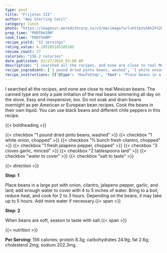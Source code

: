 ```yaml
---
type: post
title: "Frijoles III"
author: "Amy Sterling Casil"
category: lunch
photo: "https://imagesvc.meredithcorp.io/v3/mm/image?url=https%3A%2F%2Fimages.media-allrecipes.com%2Fuserphotos%2F43607.jpg"
prep_time: "P0DT0H10M"
cook_time: "P0DT5H0M"
recipe_yield: "12 servings"
rating_value: 4.185185185185185
review_count: 27
calories: "156.2 calories"
date_published: 02/27/2018 03:08 AM
description: "I searched all the recipes, and none are close to real Mexican beans.  The canned type are only a pale imitation of the real beans simmering all day on the stove.  Easy and inexpensive, too. Do not soak and drain beans overnight as per American or European bean recipes. Cook the beans in their own liquid.  You can use black beans and different chile peppers in this recipe."
recipe_ingredient: ['1 pound dried pinto beans, washed', '1 white onion, chopped', '½ bunch fresh cilantro, chopped', '1 fresh jalapeno pepper, chopped', '3 cloves garlic, minced', '2 tablespoons lard', 'water to cover', 'salt to taste']
recipe_instructions: [{'@type': 'HowToStep', 'text': 'Place beans in a large pot with onion, cilantro, jalapeno pepper, garlic, and lard; add enough water to cover with 4 to 5 inches of water. Bring to a boil, reduce heat, and cook for 2 to 3 hours. Depending on the beans, it may take up to 5 hours. Add more water if necessary.\n'}, {'@type': 'HowToStep', 'text': 'When beans are soft, season to taste with salt.\n'}]
---
```


I searched all the recipes, and none are close to real Mexican beans.  The canned type are only a pale imitation of the real beans simmering all day on the stove.  Easy and inexpensive, too. Do not soak and drain beans overnight as per American or European bean recipes. Cook the beans in their own liquid.  You can use black beans and different chile peppers in this recipe. 

{{< boldheading >}}

{{< checkbox "1 pound dried pinto beans, washed" >}}
{{< checkbox "1  white onion, chopped" >}}
{{< checkbox "½ bunch fresh cilantro, chopped" >}}
{{< checkbox "1  fresh jalapeno pepper, chopped" >}}
{{< checkbox "3 cloves garlic, minced" >}}
{{< checkbox "2 tablespoons lard" >}}
{{< checkbox "water to cover" >}}
{{< checkbox "salt to taste" >}}


{{< direction >}}

**Step: 1**

Place beans in a large pot with onion, cilantro, jalapeno pepper, garlic, and lard; add enough water to cover with 4 to 5 inches of water. Bring to a boil, reduce heat, and cook for 2 to 3 hours. Depending on the beans, it may take up to 5 hours. Add more water if necessary.{{< span >}}

**Step: 2**

When beans are soft, season to taste with salt.{{< span >}}

{{< nutrition >}}

**Per Serving:** 156 calories; protein 8.3g; carbohydrates 24.9g; fat 2.6g; cholesterol 2mg; sodium 202.3mg.